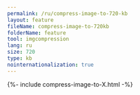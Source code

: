 ```yaml
---
permalink: /ru/compress-image-to-720-kb
layout: feature
fileName: compress-image-to-720kb
folderName: feature
tool: imgcompression
lang: ru
size: 720
type: kb
nointernationalization: true
---
```

{%- include compress-image-to-X.html -%}
      